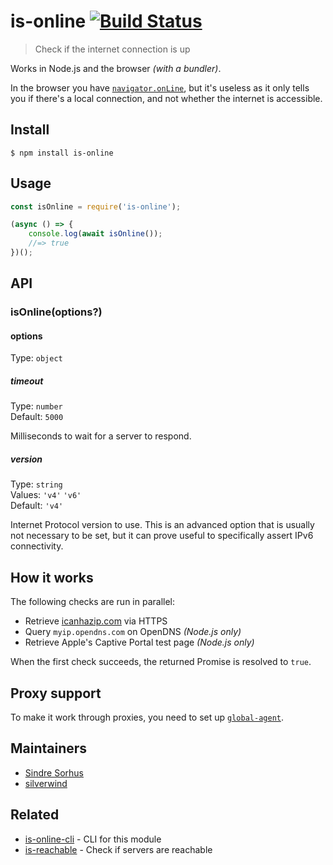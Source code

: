 # is-online [![Build Status](https://travis-ci.org/sindresorhus/is-online.svg?branch=master)](https://travis-ci.org/sindresorhus/is-online)

> Check if the internet connection is up

Works in Node.js and the browser *(with a bundler)*.

In the browser you have [`navigator.onLine`](https://developer.mozilla.org/en-US/docs/Web/API/NavigatorOnLine.onLine), but it's useless as it only tells you if there's a local connection, and not whether the internet is accessible.


## Install

```
$ npm install is-online
```


## Usage

```js
const isOnline = require('is-online');

(async () => {
	console.log(await isOnline());
	//=> true
})();
```


## API

### isOnline(options?)

#### options

Type: `object`

##### timeout

Type: `number`<br>
Default: `5000`

Milliseconds to wait for a server to respond.

##### version

Type: `string`<br>
Values: `'v4'` `'v6'`<br>
Default: `'v4'`

Internet Protocol version to use. This is an advanced option that is usually not necessary to be set, but it can prove useful to specifically assert IPv6 connectivity.


## How it works

The following checks are run in parallel:

- Retrieve [icanhazip.com](https://github.com/major/icanhaz) via HTTPS
- Query `myip.opendns.com` on OpenDNS *(Node.js only)*
- Retrieve Apple's Captive Portal test page *(Node.js only)*

When the first check succeeds, the returned Promise is resolved to `true`.


## Proxy support

To make it work through proxies, you need to set up [`global-agent`](https://github.com/gajus/global-agent).


## Maintainers

- [Sindre Sorhus](https://github.com/sindresorhus)
- [silverwind](https://github.com/silverwind)


## Related

- [is-online-cli](https://github.com/sindresorhus/is-online-cli) - CLI for this module
- [is-reachable](https://github.com/sindresorhus/is-reachable) - Check if servers are reachable
